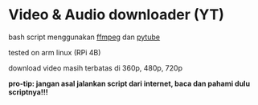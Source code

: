 # Video & Audio downloader (YT)

bash script menggunakan [ffmpeg](https://www.ffmpeg.org/) dan [pytube](https://pytube.io/en/latest/)

tested on arm linux (RPi 4B)

download video masih terbatas di 360p, 480p, 720p

**pro-tip: jangan asal jalankan script dari internet, baca dan pahami dulu scriptnya!!!**
